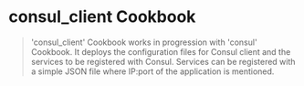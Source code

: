 # consul_client Cookbook

> 'consul_client' Cookbook works in progression with 'consul' Cookbook.
> It deploys the configuration files for Consul client and the services to be registered with Consul.
> Services can be registered with a simple JSON file where IP:port of the application is mentioned.
